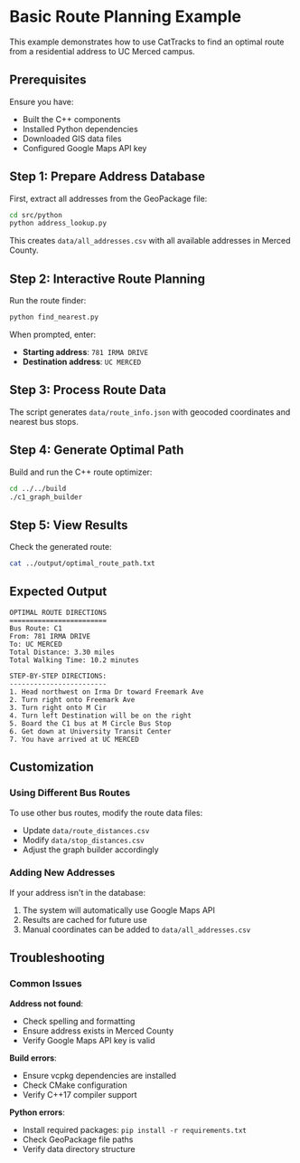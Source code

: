 # Basic Route Planning Example

This example demonstrates how to use CatTracks to find an optimal route from a residential address to UC Merced campus.

## Prerequisites

Ensure you have:
- Built the C++ components
- Installed Python dependencies
- Downloaded GIS data files
- Configured Google Maps API key

## Step 1: Prepare Address Database

First, extract all addresses from the GeoPackage file:

```bash
cd src/python
python address_lookup.py
```

This creates `data/all_addresses.csv` with all available addresses in Merced County.

## Step 2: Interactive Route Planning

Run the route finder:

```bash
python find_nearest.py
```

When prompted, enter:
- **Starting address**: `781 IRMA DRIVE`
- **Destination address**: `UC MERCED`

## Step 3: Process Route Data

The script generates `data/route_info.json` with geocoded coordinates and nearest bus stops.

## Step 4: Generate Optimal Path

Build and run the C++ route optimizer:

```bash
cd ../../build
./c1_graph_builder
```

## Step 5: View Results

Check the generated route:

```bash
cat ../output/optimal_route_path.txt
```

## Expected Output

```
OPTIMAL ROUTE DIRECTIONS
========================
Bus Route: C1
From: 781 IRMA DRIVE
To: UC MERCED
Total Distance: 3.30 miles
Total Walking Time: 10.2 minutes

STEP-BY-STEP DIRECTIONS:
------------------------
1. Head northwest on Irma Dr toward Freemark Ave
2. Turn right onto Freemark Ave
3. Turn right onto M Cir
4. Turn left Destination will be on the right
5. Board the C1 bus at M Circle Bus Stop
6. Get down at University Transit Center
7. You have arrived at UC MERCED
```

## Customization

### Using Different Bus Routes

To use other bus routes, modify the route data files:
- Update `data/route_distances.csv`
- Modify `data/stop_distances.csv`
- Adjust the graph builder accordingly

### Adding New Addresses

If your address isn't in the database:
1. The system will automatically use Google Maps API
2. Results are cached for future use
3. Manual coordinates can be added to `data/all_addresses.csv`

## Troubleshooting

### Common Issues

**Address not found**:
- Check spelling and formatting
- Ensure address exists in Merced County
- Verify Google Maps API key is valid

**Build errors**:
- Ensure vcpkg dependencies are installed
- Check CMake configuration
- Verify C++17 compiler support

**Python errors**:
- Install required packages: `pip install -r requirements.txt`
- Check GeoPackage file paths
- Verify data directory structure